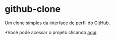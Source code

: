 # github-clone
Um clone simples da interface de perfil do GitHub.

*Você pode acessar o projeto clicando <a href="https://github-clone-production.up.railway.app/">aqui</a>.</p>
